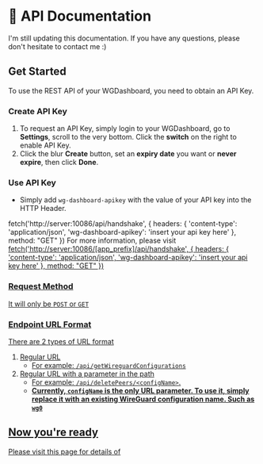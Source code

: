 # 📖 API Documentation

I'm still updating this documentation. If you have any questions, please don't hesitate to contact me :)

## Get Started

To use the REST API of your WGDashboard, you need to obtain an API Key.

### Create API Key

1. To request an API Key, simply login to your WGDashboard, go to **Settings**, scroll to the very bottom. Click the **switch** on the right to enable API Key.
2. Click the blur **Create** button, set an **expiry date** you want or **never expire**, then click **Done**.

### Use API Key

- Simply add `wg-dashboard-apikey` with the value of your API key into the HTTP Header.

<tabs>
<tab title="Default">
<code-block lang="javascript">
fetch('http://server:10086/api/handshake', {
    headers: {
       'content-type': 'application/json',
        'wg-dashboard-apikey': 'insert your api key here'
    },
    method: "GET"
})
</code-block>
</tab>
<tab title="With APP_PREFIX set">

<note>
For more information, please visit <a href="✂️-Dashboard-Configuration.md"/>
</note>
<br/>

<code-block lang="javascript">
fetch('http://server:10086/[app_prefix]/api/handshake', {
    headers: {
       'content-type': 'application/json',
        'wg-dashboard-apikey': 'insert your api key here'
    },
    method: "GET"
})
</code-block>
</tab>
</tabs>

### Request Method

It will only be `POST` or `GET`

### Endpoint URL Format

There are 2 types of URL format

1. Regular URL
   	- For example: `/api/getWireguardConfigurations`
2. Regular URL with a parameter in the path
   	- For example: `/api/deletePeers/<configName>`.
	- **Currently, `configName` is the only URL parameter. To use it, simply replace it with an existing WireGuard configuration name. Such as `wg0`**


## Now you're ready

Please visit this page for details of [](API-Endpoints.md)